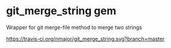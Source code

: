 # git_merge_string gem
Wrapper for git merge-file method to merge two strings

https://travis-ci.org/nmajor/git_merge_string.svg?branch=master
